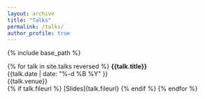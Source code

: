 ```yaml
---
layout: archive
title: "Talks"
permalink: /talks/
author_profile: true
---
```


{% include base_path %}

{% for talk in site.talks reversed %}
__{{talk.title}}__\
{{talk.date | date: "%-d %B %Y" }}\
{{talk.venue}}\
{% if talk.fileurl %}
[Slides]{talk.fileurl}
{% endif %}
{% endfor %}